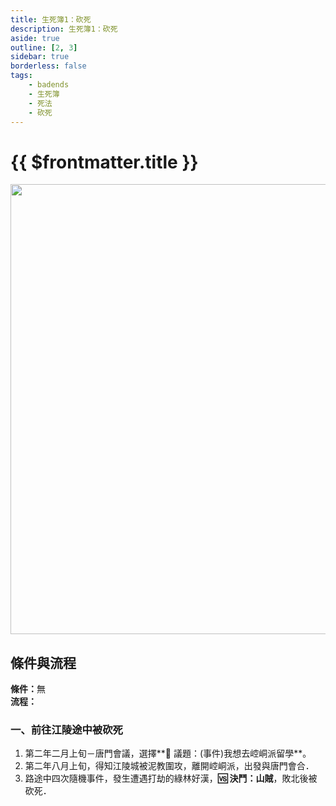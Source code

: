 ```yaml
---
title: 生死簿1：砍死
description: 生死簿1：砍死
aside: true
outline: [2, 3]
sidebar: true
borderless: false
tags:
    - badends
    - 生死簿
    - 死法
    - 砍死
---
```


# {{ $frontmatter.title }}

<img width="720" src="/images/badends/badend1.webp">

## 條件與流程

<b>條件：</b>無<br>
<b>流程：</b><br>

### 一、前往江陵途中被砍死

1. 第二年二月上旬－唐門會議，選擇**📜 議題：(事件)我想去崆峒派留學**。
2. 第二年八月上旬，得知江陵城被泥教圍攻，離開崆峒派，出發與唐門會合．
3. 路途中四次隨機事件，發生遭遇打劫的綠林好漢，**🆚 決鬥：山賊**，敗北後被砍死．
